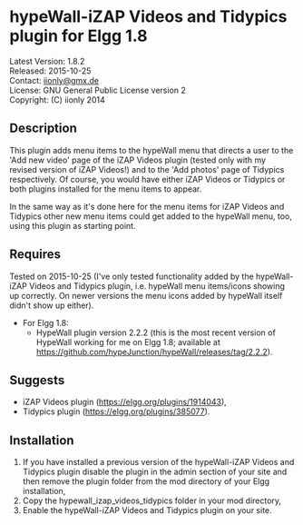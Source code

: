 hypeWall-iZAP Videos and Tidypics plugin for Elgg 1.8
=====================================================

Latest Version: 1.8.2  
Released: 2015-10-25  
Contact: iionly@gmx.de  
License: GNU General Public License version 2  
Copyright: (C) iionly 2014


Description
-----------

This plugin adds menu items to the hypeWall menu that directs a user to the 'Add new video' page of the iZAP Videos plugin (tested only with my revised version of iZAP Videos!) and to the 'Add photos' page of Tidypics respectively. Of course, you would have either iZAP Videos or Tidypics or both plugins installed for the menu items to appear.

In the same way as it's done here for the menu items for iZAP Videos and Tidypics other new menu items could get added to the hypeWall menu, too, using this plugin as starting point.


Requires
--------

Tested on 2015-10-25 (I've only tested functionality added by the hypeWall-iZAP Videos and Tidypics plugin, i.e. hypeWall menu items/icons showing up correctly. On newer versions the menu icons added by hypeWall itself didn't show up either).

- For Elgg 1.8:
	* HypeWall plugin version 2.2.2 (this is the most recent version of HypeWall working for me on Elgg 1.8; available at https://github.com/hypeJunction/hypeWall/releases/tag/2.2.2).


Suggests
--------

* iZAP Videos plugin (https://elgg.org/plugins/1914043),
* Tidypics plugin (https://elgg.org/plugins/385077).


Installation
------------

1. If you have installed a previous version of the hypeWall-iZAP Videos and Tidypics plugin disable the plugin in the admin section of your site and then remove the plugin folder from the mod directory of your Elgg installation,
2. Copy the hypewall_izap_videos_tidypics folder in your mod directory,
3. Enable the hypeWall-iZAP Videos and Tidypics plugin on your site.
